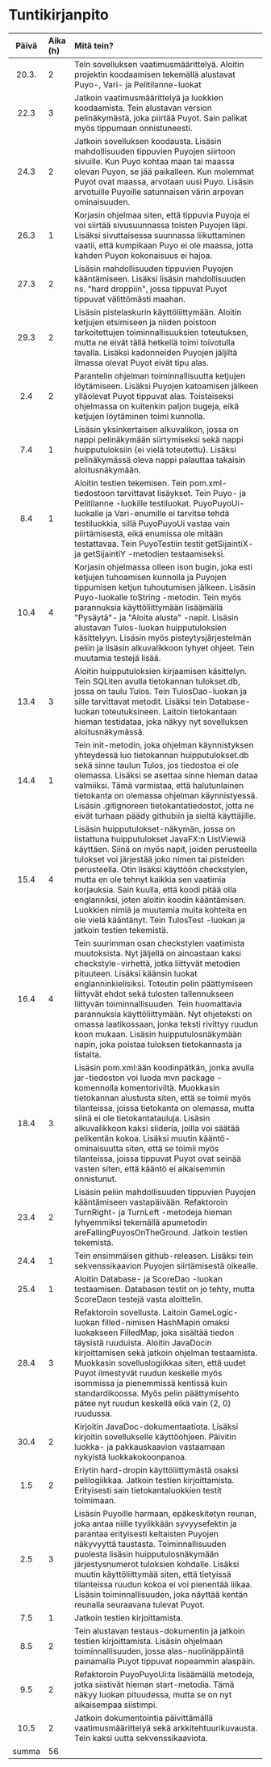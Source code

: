 # Tuntikirjanpito

| Päivä | Aika (h) | Mitä tein?  |
| :----:|:-----| :-----|
| 20.3. | 2    | Tein sovelluksen vaatimusmäärittelyä. Aloitin projektin koodaamisen tekemällä alustavat Puyo-, Vari- ja Pelitilanne-luokat |
| 22.3  | 3    | Jatkoin vaatimusmäärittelyä ja luokkien koodaamista. Tein alustavan version pelinäkymästä, joka piirtää Puyot. Sain palikat myös tippumaan onnistuneesti.| 
| 24.3  | 2    | Jatkoin sovelluksen koodausta. Lisäsin mahdollisuuden tippuvien Puyojen siirtoon sivuille. Kun Puyo kohtaa maan tai maassa olevan Puyon, se jää paikalleen. Kun molemmat Puyot ovat maassa, arvotaan uusi Puyo. Lisäsin arvotuille Puyoille satunnaisen värin arpovan ominaisuuden.
| 26.3  | 1    | Korjasin ohjelmaa siten, että tippuvia Puyoja ei voi siirtää sivusuunnassa toisten Puyojen läpi. Lisäksi sivuttaisessa suunnassa liikuttaminen vaatii, että kumpikaan Puyo ei ole maassa, jotta kahden Puyon kokonaisuus ei hajoa.|
| 27.3  | 2    | Lisäsin mahdollisuuden tippuvien Puyojen kääntämiseen. Lisäksi lisäsin mahdollisuuden ns. "hard droppiin", jossa tippuvat Puyot tippuvat välittömästi maahan.|
| 29.3  | 2    | Lisäsin pistelaskurin käyttöliittymään. Aloitin ketjujen etsimiseen ja niiden poistoon tarkoitettujen toiminnallisuuksien toteutuksen, mutta ne eivät tällä hetkellä toimi toivotulla tavalla. Lisäksi kadonneiden Puyojen jäljiltä ilmassa olevat Puyot eivät tipu alas.|
| 2.4   | 2    | Parantelin ohjelman toiminnallisuutta ketjujen löytämiseen. Lisäksi Puyojen katoamisen jälkeen ylläolevat Puyot tippuvat alas. Toistaiseksi ohjelmassa on kuitenkin paljon bugeja, eikä ketjujen löytäminen toimi kunnolla.
| 7.4   | 1    | Lisäsin yksinkertaisen alkuvalikon, jossa on nappi pelinäkymään siirtymiseksi sekä nappi huipputuloksiin (ei vielä toteutettu). Lisäksi pelinäkymässä oleva nappi palauttaa takaisin aloitusnäkymään.|
| 8.4   | 1    | Aloitin testien tekemisen. Tein pom.xml-tiedostoon tarvittavat lisäykset. Tein Puyo- ja Pelitilanne -luokille testiluokat. PuyoPuyoUi-luokalle ja Vari-enumille ei tarvitse tehdä testiluokkia, sillä PuyoPuyoUi vastaa vain piirtämisestä, eikä enumissa ole mitään testattavaa. Tein PuyoTestiin testit getSijaintiX- ja getSijaintiY -metodien testaamiseksi.|
| 10.4  | 4    | Korjasin ohjelmassa olleen ison bugin, joka esti ketjujen tuhoamisen kunnolla ja Puyojen tippumisen ketjun tuhoutumisen jälkeen. Lisäsin Puyo-luokalle toString -metodin. Tein myös parannuksia käyttöliittymään lisäämällä "Pysäytä"- ja "Aloita alusta" -napit. Lisäsin alustavan Tulos-luokan huipputuloksien käsittelyyn. Lisäsin myös pisteytysjärjestelmän peliin ja lisäsin alkuvalikkoon lyhyet ohjeet. Tein muutamia testejä lisää.|
| 13.4  | 3    | Aloitin huipputuloksien kirjaamisen käsittelyn. Tein SQLiten avulla tietokannan tulokset.db, jossa on taulu Tulos. Tein TulosDao-luokan ja sille tarvittavat metodit. Lisäksi tein Database-luokan toteutuksineen. Laitoin tietokantaan hieman testidataa, joka näkyy nyt sovelluksen aloitusnäkymässä.|
| 14.4  | 1    | Tein init-metodin, joka ohjelman käynnistyksen yhteydessä luo tietokannan huipputulokset.db sekä sinne taulun Tulos, jos tiedostoa ei ole olemassa. Lisäksi se asettaa sinne hieman dataa valmiiksi. Tämä varmistaa, että halutunlainen tietokanta on olemassa ohjelman käynnistyessä. Lisäsin .gitignoreen tietokantatiedostot, jotta ne eivät turhaan päädy githubiin ja sieltä käyttäjille.
| 15.4  | 4    | Lisäsin huipputulokset-näkymän, jossa on listattuna huipputulokset JavaFX:n ListViewiä käyttäen. Siinä on myös napit, joiden perusteella tulokset voi järjestää joko nimen tai pisteiden perusteella. Otin lisäksi käyttöön checkstylen, mutta en ole tehnyt kaikkia sen vaatimia korjauksia. Sain kuulla, että koodi pitää olla englanniksi, joten aloitin koodin kääntämisen. Luokkien nimiä ja muutamia muita kohteita en ole vielä kääntänyt. Tein TulosTest -luokan ja jatkoin testien tekemistä.
| 16.4  | 4    | Tein suurimman osan checkstylen vaatimista muutoksista. Nyt jäljellä on ainoastaan kaksi checkstyle-virhettä, jotka liittyvät metodien pituuteen. Lisäksi käänsin luokat englanninkielisiksi. Toteutin pelin päättymiseen liittyvät ehdot sekä tulosten tallennukseen liittyvän toiminnallisuuden. Tein huomattavia parannuksia käyttöliittymään. Nyt ohjeteksti on omassa laatikossaan, jonka teksti rivittyy ruudun koon mukaan. Lisäsin huipputulosnäkymään napin, joka poistaa tuloksen tietokannasta ja listalta.
| 18.4  | 3    | Lisäsin pom.xml:ään koodinpätkän, jonka avulla jar-tiedoston voi luoda mvn package -komennolla komentoriviltä. Muokkasin tietokannan alustusta siten, että se toimii myös tilanteissa, joissa tietokanta on olemassa, mutta siinä ei ole tietokantatauluja. Lisäsin alkuvalikkoon kaksi slideria, joilla voi säätää pelikentän kokoa. Lisäksi muutin kääntö-ominaisuutta siten, että se toimii myös tilanteissa, joissa tippuvat Puyot ovat seinää vasten siten, että kääntö ei aikaisemmin onnistunut.
| 23.4  | 2    | Lisäsin peliin mahdollisuuden tippuvien Puyojen kääntämiseen vastapäivään. Refaktoroin TurnRight- ja TurnLeft -metodeja hieman lyhyemmiksi tekemällä apumetodin areFallingPuyosOnTheGround. Jatkoin testien tekemistä.
| 24.4  | 1    | Tein ensimmäisen github-releasen. Lisäksi tein sekvenssikaavion Puyojen siirtämisestä oikealle.|
| 25.4  | 1    | Aloitin Database- ja ScoreDao -luokan testaamisen. Databasen testit on jo tehty, mutta ScoreDaon testejä vasta aloittelin.
| 28.4  | 3    | Refaktoroin sovellusta. Laitoin GameLogic-luokan filled-nimisen HashMapin omaksi luokakseen FilledMap, joka sisältää tiedon täysistä ruuduista. Aloitin JavaDocin kirjoittamisen sekä jatkoin ohjelman testaamista. Muokkasin sovelluslogiikkaa siten, että uudet Puyot ilmestyvät ruudun keskelle myös isommissa ja pienemmissä kentissä kuin standardikoossa. Myös pelin päättymisehto pätee nyt ruudun keskellä eikä vain (2, 0) ruudussa.
| 30.4  | 2    | Kirjoitin JavaDoc-dokumentaatiota. Lisäksi kirjoitin sovellukselle käyttöohjeen. Päivitin luokka- ja pakkauskaavion vastaamaan nykyistä luokkakokoonpanoa.
| 1.5   | 2    | Eriytin hard-dropin käyttöliittymästä osaksi pelilogiikkaa. Jatkoin testien kirjoittamista. Erityisesti sain tietokantaluokkien testit toimimaan.|
| 2.5   | 3    | Lisäsin Puyoille harmaan, epäkeskitetyn reunan, joka antaa niille tyylikkään syvyysefektin ja parantaa erityisesti keltaisten Puyojen näkyvyyttä taustasta. Toiminnallisuuden puolesta lisäsin huipputulosnäkymään järjestysnumerot tuloksien kohdalle. Lisäksi muutin käyttöliittymää siten, että tietyissä tilanteissa ruudun kokoa ei voi pienentää liikaa. Lisäsin toiminnallisuuden, joka näyttää kentän reunalla seuraavana tulevat Puyot.| 
| 7.5   | 1    | Jatkoin testien kirjoittamista. |
| 8.5   | 2    | Tein alustavan testaus-dokumentin ja jatkoin testien kirjoittamista. Lisäsin ohjelmaan toiminnallisuuden, jossa alas-nuolinäppäintä painamalla Puyot tippuvat nopeammin alaspäin.|
| 9.5   | 2    | Refaktoroin PuyoPuyoUi:ta lisäämällä metodeja, jotka siistivät hieman start-metodia. Tämä näkyy luokan pituudessa, mutta se on nyt aikaisempaa siistimpi.
| 10.5  | 2    | Jatkoin dokumentointia päivittämällä vaatimusmäärittelyä sekä arkkitehtuurikuvausta. Tein kaksi uutta sekvenssikaaviota.
| summa | 56   |   |
